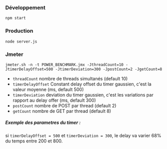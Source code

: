 ### Développement

``npm start``

### Production

``node server.js``

### Jmeter 

``jmeter.sh -n -t POWER_BENCHMARK.jmx -JthreadCount=10 -JtimerDelayOffset=500 -JtimerDeviation=300 -JpostCount=2 -JgetCount=8``

- `threadCount` nombre de threads simultanés (default 10)
- `timerDelayOffset` Constant delay offset du timer gaussien, c'est la valeur moyenne (ms, default 500)
- `timerDeviation` deviation du timer gaussien, c'est les variations par rapport au delay offer (ms, default 300)
- `postCount` nombre de POST par thread (default 2)
- `getCount` nombre de GET par thread (default 8)

##### Exemple des parametres du timer :

si `timerDelayOffset = 500` et `timerDeviation = 300`, le delay va varier 68% du temps entre 200 et 800. 
